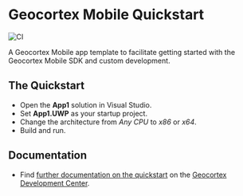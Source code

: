 # Geocortex Mobile Quickstart

![CI](https://github.com/geocortex/vertigis-mobile-quickstart/workflows/CI/badge.svg)

A Geocortex Mobile app template to facilitate getting started with the Geocortex Mobile SDK and custom development.

## The Quickstart

-   Open the **App1** solution in Visual Studio.
-   Set **App1.UWP** as your startup project.
-   Change the architecture from _Any CPU_ to _x86_ or _x64_.
-   Build and run.

## Documentation

-   Find [further documentation on the quickstart](https://developers.geocortex.com/docs/mobile/quick-start/) on the [Geocortex Development Center](https://developers.geocortex.com/docs/mobile/overview).
